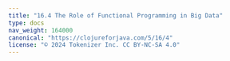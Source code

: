 ```yaml
---
title: "16.4 The Role of Functional Programming in Big Data"
type: docs
nav_weight: 164000
canonical: "https://clojureforjava.com/5/16/4"
license: "© 2024 Tokenizer Inc. CC BY-NC-SA 4.0"
---
```

